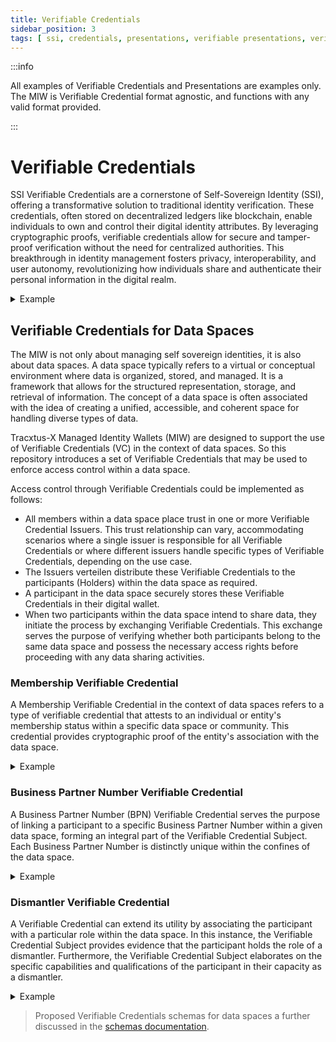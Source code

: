 ```yaml
---
title: Verifiable Credentials
sidebar_position: 3
tags: [ ssi, credentials, presentations, verifiable presentations, verifiable credentials, issuer, holder, verifier ]
---
```


:::info

All examples of Verifiable Credentials and Presentations are examples only. The MIW is Verifiable Credential
format agnostic, and functions with any valid format provided.

:::

# Verifiable Credentials

SSI Verifiable Credentials are a cornerstone of Self-Sovereign Identity (SSI), offering a transformative solution to
traditional identity verification. These credentials, often stored on decentralized ledgers like blockchain, enable
individuals to own and control their digital identity attributes. By leveraging cryptographic proofs, verifiable
credentials allow for secure and tamper-proof verification without the need for centralized authorities. This
breakthrough in identity management fosters privacy, interoperability, and user autonomy, revolutionizing how
individuals share and authenticate their personal information in the digital realm.

<details>
    <summary>Example</summary>
    <pre>
    \{
        "@context": [
            "https://www.w3.org/2018/credentials/v1",
            "https://www.w3.org/2018/credentials/examples/v1"
        ],
        "id": "http://example.edu/credentials/58473",
        "type": ["VerifiableCredential", "AlumniCredential"],
        "credentialSubject": \{
            "id": "did:example:ebfeb1f712ebc6f1c276e12ec21",
            "image": "https://example.edu/images/58473",
            "alumniOf": \{
                "id": "did:example:c276e12ec21ebfeb1f712ebc6f1",
                "name": [\{
                    "value": "Example University",
                    "lang": "en"
                    }, \{
                    "value": "Exemple d'Université",
                    "lang": "fr"
                }]
            }
        },
        "proof": \{
        }
    }
    </pre>
</details>

## Verifiable Credentials for Data Spaces

The MIW is not only about managing self sovereign identities, it is also about data spaces. A data space typically
refers to a virtual or conceptual environment where data is organized, stored, and managed. It is a framework that
allows for the structured representation, storage, and retrieval of information. The concept of a data space is often
associated with the idea of creating a unified, accessible, and coherent space for handling diverse types of data.

Tracxtus-X Managed Identity Wallets (MIW) are designed to support the use of Verifiable Credentials (VC) in the context
of data spaces. So this repository introduces a set of Verifiable Credentials that may be used to enforce access control
within a data space.

Access control through Verifiable Credentials could be implemented as follows:

- All members within a data space place trust in one or more Verifiable Credential Issuers. This trust relationship can
  vary, accommodating scenarios where a single issuer is responsible for all Verifiable Credentials or where different
  issuers handle specific types of Verifiable Credentials, depending on the use case.
- The Issuers verteilen distribute these Verifiable Credentials to the participants (Holders) within the data space as
  required.
- A participant in the data space securely stores these Verifiable Credentials in their digital wallet.
- When two participants within the data space intend to share data, they initiate the process by exchanging Verifiable
  Credentials. This exchange serves the purpose of verifying whether both participants belong to the same data space and
  possess the necessary access rights before proceeding with any data sharing activities.

### Membership Verifiable Credential

A Membership Verifiable Credential in the context of data spaces refers to a type of verifiable credential that attests
to an individual or entity's membership status within a specific data space or community. This credential provides
cryptographic proof of the entity's association with the data space.

<details>
    <summary>Example</summary>
    <pre>
    \{
        "issuanceDate": "2024-01-19T08:00:17Z",
        "credentialSubject": [
            \{
                "holderIdentifier": "BPN12345",
                "startTime": "2024-01-19T08:00:17.748160281Z",
                "memberOf": "Tractus-X",
                "id": "did:web:managed-identity-wallets.foo:BPN12345",
                "type": "MembershipCredential",
                "status": "Active"
            }
        ],
        "id": "did:web:managed-identity-wallets.foo:BPNL0000000ISSUER#1b6813e3-14f3-462c-afce-9a5c3d75e83f",
        "proof": \{
            "proofPurpose": "assertionMethod",
            "verificationMethod": "did:web:managed-identity-wallets.foo:BPNL0000000ISSUER#049f920c-e702-4e36-9b01-540423788a90",
            "type": "JsonWebSignature2020",
            "created": "2024-01-19T08:00:17Z",
            "jws": "..."
        },
        "type": [
            "VerifiableCredential",
            "MembershipCredential"
        ],
        "@context": [
            "https://www.w3.org/2018/credentials/v1",
            "https://localhost/your-context.json",
            "https://w3id.org/security/suites/jws-2020/v1"
        ],
        "issuer": "did:web:managed-identity-wallets.foo:BPNL0000000ISSUER",
        "expirationDate": "2024-06-30T00:00:00Z"
    }
    </pre>
</details>

### Business Partner Number Verifiable Credential

A Business Partner Number (BPN) Verifiable Credential serves the purpose of linking a participant to a specific Business
Partner Number within a given data space, forming an integral part of the Verifiable Credential Subject. Each Business
Partner Number is distinctly unique within the confines of the data space.

<details>
    <summary>Example</summary>
    <pre>
    \{
        "credentialSubject": [
            \{
                "contractTemplate": "https://public.catena-x.org/contracts/",
                "holderIdentifier": "BPN12345",
                "id": "did:web:managed-identity-wallets.foo:BPN12345",
                "items": [
                    "BpnCredential"
                ],
                "type": "SummaryCredential"
            }
        ],
        "issuanceDate": "2023-07-18T09:33:11Z",
        "id": "did:web:managed-identity-wallets.foo:BPNL0000000ISSUER#340fc333-18b3-436b-abdb-461e8d0d4084",
        "proof": \{
            "created": "2023-07-18T09:33:11Z",
            "jws": "...",
            "proofPurpose": "proofPurpose",
            "type": "JsonWebSignature2020",
            "verificationMethod": "did:web:managed-identity-wallets.foo:BPNL0000000ISSUER#"
        },
        "type": [
            "VerifiableCredential",
            "SummaryCredential"
        ],
        "@context": [
            "https://www.w3.org/2018/credentials/v1",
            "https://catenax-ng.github.io/product-core-schemas/SummaryVC.json",
            "https://w3id.org/security/suites/jws-2020/v1"
        ],
        "issuer": "did:web:managed-identity-wallets.foo:BPNL0000000ISSUER",
        "expirationDate": "2023-10-01T00:00:00Z"
    }
    </pre>
</details>

### Dismantler Verifiable Credential

A Verifiable Credential can extend its utility by associating the participant with a particular role within the data
space. In this instance, the Verifiable Credential Subject provides evidence that the participant holds the role of a
dismantler. Furthermore, the Verifiable Credential Subject elaborates on the specific capabilities and qualifications of
the participant in their capacity as a dismantler.

<details>
    <summary>Example</summary>
    <pre>
    \{
        "credentialSubject": [
            \{
                "bpn": "BPN12345",
                "id": "did:web:managed-identity-wallets.foo:BPN12345",
                "type": "DismantlerCredential",
                "activityType": "vehicleDismantle",
                "allowedVehicleBrands": "Alfa Romeo, Mercedes-Benz"
            }
        ],
        "issuanceDate": "2023-07-13T12:35:00Z",
        "id": "did:web:managed-identity-wallets.foo:BPNL0000000ISSUER#845ee4fd-4743-48d4-9b84-c09f29c49b80",
        "proof": \{
            "created": "2023-07-13T12:35:00Z",
            "jws": "...",
            "proofPurpose": "proofPurpose",
            "type": "JsonWebSignature2020",
            "verificationMethod": "did:web:managed-identity-wallets.foo:BPNL0000000ISSUER#"
        },
        "type": [
            "VerifiableCredential",
            "DismantlerCredent"proof":ial"
        ],
        "@context": [
            "https://www.w3.org/2018/credentials/v1",
            "https://localhost/your-context.json",
            "https://w3id.org/security/suites/jws-2020/v1"
        ],
        "issuer": "did:web:managed-identity-wallets.foo:BPNL0000000ISSUER",
        "expirationDate": "2023-09-30T22:00:00Z"
    }
    </pre>
</details>

> Proposed Verifiable Credentials schemas for data spaces a further discussed in
> the [schemas documentation](../schemas/README.md).
